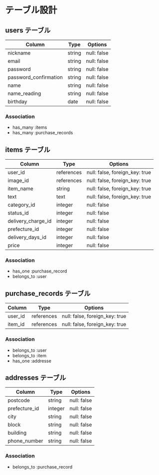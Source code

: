 # テーブル設計

## users テーブル

| Column                | Type       | Options                        |
| --------------------- | ---------- | ------------------------------ |
| nickname              | string     | null: false                    |
| email                 | string     | null: false                    |
| password              | string     | null: false                    |
| password_confirmation | string     | null: false                    |
| name                  | string     | null: false                    |
| name_reading          | string     | null: false                    |
| birthday              | date       | null: false                    |


### Association

- has_many :items
- has_many :purchase_records

## items テーブル

| Column                       | Type       | Options                        |
| ---------------------------- | ---------- | ------------------------------ |
| user_id                      | references | null: false, foreign_key: true |
| image_id                     | references | null: false, foreign_key: true |
| item_name                    | string     | null: false, foreign_key: true |
| text                         | text       | null: false, foreign_key: true |
| category_id                  | integer    | null: false                    |
| status_id                    | integer    | null: false                    |
| delivery_charge_id           | integer    | null: false                    |
| prefecture_id                | integer    | null: false                    |
| delivery_days_id             | integer    | null: false                    | 
| price                        | integer    | null: false                    |


### Association

- has_one :purchase_record
- belongs_to :user

## purchase_records テーブル

| Column    | Type       | Options                        |
| --------- | ---------- | ------------------------------ |
| user_id   | references | null: false, foreign_key: true |
| item_id   | references | null: false, foreign_key: true |

### Association

- belongs_to :user
- belongs_to :item
- has_one :addresse

## addresses テーブル

| Column           | Type       | Options     |
| ---------------- | ---------- | ------------|
| postcode         | string     | null: false |
| prefecture_id    | integer    | null: false |
| city             | string     | null: false |
| block            | string     | null: false |
| building         | string     | null: false |
| phone_number     | string     | null: false |

### Association

- belongs_to :purchase_record
